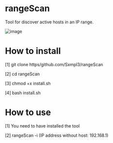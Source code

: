 # rangeScan

Tool for discover active hosts in an IP range.

![image](https://user-images.githubusercontent.com/116309678/208515962-242fa53c-357a-43a4-87ec-601e55a0f501.png)


# How to install

  [1] git clone https/github.com/Sxmpl3/rangeScan
  
  [2] cd rangeScan
  
  [3] chmod +x install.sh
  
  [4] bash install.sh
  
  
  
 # How to use
 
 [1] You need to have installed the tool
 
 [2] rangeScan -i (IP address without host: 192.168.1)
